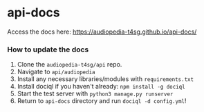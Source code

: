 # api-docs

Access the docs here: https://audiopedia-t4sg.github.io/api-docs/

### How to update the docs

1. Clone the `audiopedia-t4sg/api` repo.
2. Navigate to `api/audiopedia`
3. Install any necessary libraries/modules with `requirements.txt`
4. Install dociql if you haven't already: `npm install -g dociql`
5. Start the test server with `python3 manage.py runserver`
6. Return to `api-docs` directory and run `dociql -d config.yml`!